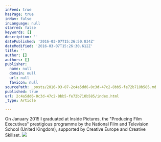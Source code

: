 ```yaml
---
inFeed: true
hasPage: true
inNav: false
inLanguage: null
starred: false
keywords: []
description: ''
datePublished: '2016-03-07T15:26:50.834Z'
dateModified: '2016-03-07T15:26:30.612Z'
title: ''
author: []
authors: []
publisher:
  name: null
  domain: null
  url: null
  favicon: null
sourcePath: _posts/2016-03-07-2c4a5dd6-0c3d-47c2-8bb5-fe72b710b585.md
published: true
url: 2c4a5dd6-0c3d-47c2-8bb5-fe72b710b585/index.html
_type: Article

---
```

On January 2015 I graduated at Inside Pictures, the "Producing Film Executives" prestigious programme by the National Film and Television School (United Kingdom), supported by Creative Europe and Creative Skillset.
![](https://the-grid-user-content.s3-us-west-2.amazonaws.com/b050ce8d-88a6-409c-abed-c1eefbe7842f.jpg)
